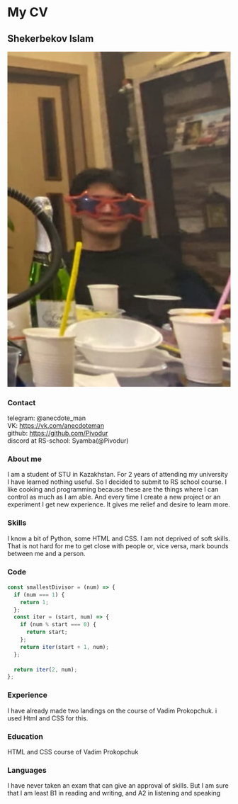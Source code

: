 # My CV
## Shekerbekov Islam
![My photo](me.jpg)
### Contact
telegram: @anecdote_man  
VK: https://vk.com/anecdoteman  
github: https://github.com/Pivodur  
discord at RS-school: Syamba(@Pivodur)
### About me 
I am a student of STU in Kazakhstan. For 2 years of attending my university I have learned nothing useful. So I decided to submit to RS school course.
I like cooking and programming because these are the things where I can control as much as I am able. And every time I create a new project or an experiment I get new experience.
It gives me relief and desire to learn more.
### Skills 
I know a bit of Python, some HTML and CSS.
I am not deprived of soft skills. That is not hard for me to get close with people or, vice versa, mark bounds between me and a person.
### Code 
```javascript
const smallestDivisor = (num) => {
  if (num === 1) {
    return 1;
  };
  const iter = (start, num) => {
    if (num % start === 0) {
      return start;
    };
    return iter(start + 1, num);
  };

  return iter(2, num);
};
```
### Experience
I have already made two landings on the course of Vadim Prokopchuk. i used Html and CSS for this.
### Education 
HTML and CSS course of Vadim Prokopchuk
### Languages
I have never taken an exam that can give an approval of skills. But I am sure that I am least B1 in reading and writing, and A2 in listening and speaking

